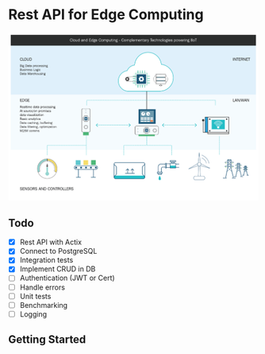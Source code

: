 # Rest API for Edge Computing

![](edge-computing.png)

## Todo

- [x] Rest API with Actix
- [x] Connect to PostgreSQL
- [x] Integration tests
- [x] Implement CRUD in DB
- [ ] Authentication (JWT or Cert)
- [ ] Handle errors
- [ ] Unit tests
- [ ] Benchmarking
- [ ] Logging

## Getting Started
